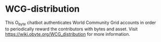 # WCG-distribution
This O<sub>byte</sub> chatbot authenticates World Community Grid accounts in order to periodically reward the contributors with bytes and asset.
Visit https://wiki.obyte.org/WCG_distribution for more information.